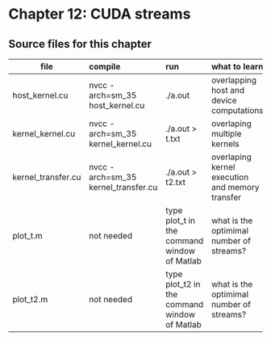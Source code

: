 # Chapter 12: CUDA streams 

## Source files for this chapter

| file   |      compile      |  run | what to learn |
|----------|:-------------|:-------------|:---------------------|
| host_kernel.cu |  nvcc -arch=sm_35 host_kernel.cu | ./a.out | overlapping host and device computations |
| kernel_kernel.cu |  nvcc -arch=sm_35 kernel_kernel.cu | ./a.out > t.txt | overlaping multiple kernels |
| kernel_transfer.cu |  nvcc -arch=sm_35 kernel_transfer.cu | ./a.out > t2.txt| overlaping kernel execution and memory transfer |
| plot_t.m |  not needed | type plot_t in the command window of Matlab | what is the optimimal number of streams? | 
| plot_t2.m |  not needed | type plot_t2 in the command window of Matlab | what is the optimimal number of streams? | 
